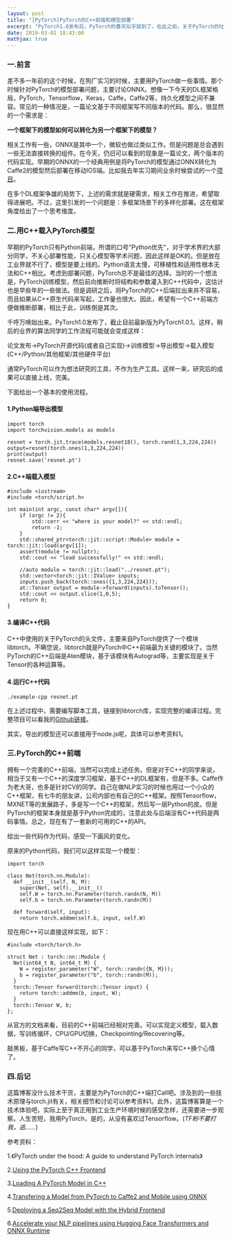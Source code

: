 ```yaml
---
layout: post
title: "[PyTorch]PyTorch的C++前端和模型部署"
excerpt: "PyTorch1.0发布后，PyTorch的春天似乎就到了。在此之前，关于PyTorch的吐槽主要集中在不适用生产环境，个人认为某种意义上就是缺少C++的前端。最近用PyTorch复现一篇文章，顺道考察了一下C++端的应用。是的，我从没有喜欢过Tensorflow。"
date: 2019-03-01 18:43:00
mathjax: true
---
```


<script type="text/javascript" src="http://cdn.mathjax.org/mathjax/latest/MathJax.js?config=default"></script>

### 一.前言

差不多一年前的这个时候，在狗厂实习的时候，主要用PyTorch做一些事情。那个时候针对PyTorch的模型部署问题，主要讨论ONNX。想像一下今天的DL框架格局，PyTorch，Tensorflow，Keras，Caffe，Caffe2等，持久化模型之间不兼容。常见的一种情况是，一篇论文基于不同框架写不同版本的代码。那么，很显然的一个需求是：

**一个框架下的模型如何可以转化为另一个框架下的模型？**

相关工作有一些，ONNX是其中一个，微软也做过类似工作。但是问题是总会遇到一些无法直接转换的组件。在今天，仍旧可以看到的现象是一篇论文，两个版本的代码实现。早期的ONNX的一个经典用例是将PyTorch的模型通过ONNX转化为Caffe2的模型然后部署在移动IOS端。比如我去年实习期间业余时候尝试的一个[项目](https://github.com/zhpmatrix/Pytorch-SqueezeNet)。

在多个DL框架争雄的局势下，上述的需求就是硬需求，相关工作在推进，希望取得进展吧。不过，这里引发的一个问题是：多框架场景下的多样化部署。这在框架角度给出了一个思考维度。

### 二.用C++载入PyTorch模型

早期的PyTorch只有Python前端，所谓的口号"Python优先"，对于学术界的大部分同学，不关心部署性能，只关心模型等学术问题，因此这样是OK的。但是放在工业界就不行了，模型是要上线的。Python语言太慢，可移植性和适用性根本无法和C++相比。考虑到部署问题，PyTorch总不是最佳的选择。当时的一个想法是，PyTorch训练模型，然后前向推断时将结构和参数灌入到C++代码中，这估计也是早些年的一些做法。但是调研之后，将PyTorch的C++后端拉出来并不容易，而且如果从C++原生代码来写起，工作量也很大。因此，希望有一个C++前端方便做推断部署，相比于此，训练倒是其次。

千呼万唤始出来。PyTorch1.0发布了，截止目前最新版为PyTorch1.0.1。这样，稍后的业界的算法同学的工作流程可能就会变成这样：

论文发布->PyTorch开源代码(或者自己实现)->训练模型->导出模型->载入模型(C++/Python/其他框架/其他硬件平台)

通常PyTorch可以作为想法研究的工具，不作为生产工具。这样一来，研究后的成果可以直接上线，完美。

下面给出一个基本的使用流程。

#### 1.Python端导出模型

```
import torch
import torchvision.models as models

resnet = torch.jit.trace(models.resnet18(), torch.rand(1,3,224,224))
output=resnet(torch.ones(1,3,224,224))
print(output)
resnet.save('resnet.pt')
```

#### 2.C++端载入模型

```
#include <iostream>
#include <torch/script.h>

int main(int argc, const char* argv[]){
    if (argc != 2){
        std::cerr << "where is your model?" << std::endl;
        return -1;
    }
    std::shared_ptr<torch::jit::script::Module> module = torch::jit::load(argv[1]);
    assert(module != nullptr);
    std::cout << "load successfully!" << std::endl;

    //auto module = torch::jit::load("../resnet.pt");
    std::vector<torch::jit::IValue> inputs;
    inputs.push_back(torch::ones({1,3,224,224}));
    at::Tensor output = module->forward(inputs).toTensor();
    std::cout << output.slice(1,0,5);
    return 0;
}
```

#### 3.编译C++代码

C++中使用的关于PyTorch的头文件，主要来自PyTorch提供了一个模块libtorch。不瞒您说，libtorch就是PyTorch中C++前端最为关键的模块了。当然PyTorch的C++后端是Aten模块，基于该模块有Autograd等，主要实现是关于Tensor的各种运算等。

#### 4.运行C++代码

```
./example-cpp resnet.pt
```

在上述过程中，需要编写脚本工具，链接到libtorch库，实现完整的编译过程。完整项目可以看我的[Github链接](https://github.com/zhpmatrix/load-pytorch-model-with-c-)。

其实，导出的模型还可以直接用于node.js呢，具体可以参考资料1。

### 三.PyTorch的C++前端

拥有一个完善的C++前端，当然可以完成上述任务。但是对于C++的同学来说，相当于又有一个C++的深度学习框架，基于C++的DL框架有，但是不多。Caffe作为老大哥，也多是针对CV的同学。自己在做NLP实习的时候也用过一个小众的C++框架，有七牛的朋友讲，公司内部也有自己的C++框架。按照Tensorflow，MXNET等的发展路子，多是写一个C++的框架，然后写一层Python的皮。但是PyTorch的框架本身就是基于Python完成的，注意此处与后端没有C++代码是两码事情。总之，现在有了一套新的可用的C++的API。

给出一些代码作为代码，感受一下画风的变化。

原来的Python代码，我们可以这样实现一个模型：

```
import torch

class Net(torch.nn.Module):
  def __init__(self, N, M):
    super(Net, self).__init__()
    self.W = torch.nn.Parameter(torch.randn(N, M))
    self.b = torch.nn.Parameter(torch.randn(M))

  def forward(self, input):
    return torch.addmm(self.b, input, self.W)
```

现在用C++可以直接这样实现，如下：

```
#include <torch/torch.h>

struct Net : torch::nn::Module {
  Net(int64_t N, int64_t M) {
    W = register_parameter("W", torch::randn({N, M}));
    b = register_parameter("b", torch::randn(M));
  }
  torch::Tensor forward(torch::Tensor input) {
    return torch::addmm(b, input, W);
  }
  torch::Tensor W, b;
};
```

从官方的文档来看，目前的C++前端已经相对完善。可以实现定义模型，载入数据，写训练循环，CPU/GPU切换，Checkpointing/Recovering等。

敲黑板，基于Caffe写C++不开心的同学，可以基于PyTorch来写C++换个心情了。

### 四.后记

这篇博客没什么技术干货，主要是为PyTorch的C++端打Call吧。涉及到的一些技术原理与torch.jit有关，相关细节和讨论可以参考资料1。此外，这篇博客算是一个技术体验吧，实际上至于真正用到工业生产环境时候的感受怎样，还需要进一步观察。人生苦短，我用PyTorch，是的，从没有喜欢过Tensorflow。(_TF粉不要打我，逃......_)

参考资料：

1.《PyTorch under the hood: A guide to understand PyTorch internals》

2.[Using the PyTorch C++ Frontend](https://pytorch.org/tutorials/advanced/cpp_frontend.html#)

3.[Loading A PyTorch Model in C++](https://pytorch.org/tutorials/advanced/cpp_export.html)

4.[Transfering a Model from PyTorch to Caffe2 and Mobile using ONNX](https://pytorch.org/tutorials/advanced/super_resolution_with_caffe2.html)

5.[Deploying a Seq2Seq Model with the Hybrid Frontend](https://pytorch.org/tutorials/beginner/deploy_seq2seq_hybrid_frontend_tutorial.html#)

6.[Accelerate your NLP pipelines using Hugging Face Transformers and ONNX Runtime](https://medium.com/microsoftazure/accelerate-your-nlp-pipelines-using-hugging-face-transformers-and-onnx-runtime-2443578f4333)














